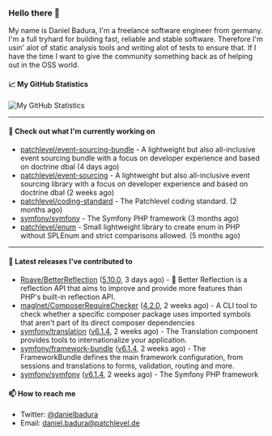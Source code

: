 ### Hello there 👋

My name is Daniel Badura, I'm a freelance software engineer from germany. I'm a full tryhard for building fast, reliable and stable software. 
Therefore I'm usin' alot of static analysis tools and writing alot of tests to ensure that. If I have the time I want to give the community something back as of helping out in the OSS world.

#### 📈 My GitHub Statistics

![My GitHub Statistics](https://github-readme-stats.vercel.app/api?username=DanielBadura&show_icons=true&count_private=true&hide_title=true)

---

#### 👷 Check out what I'm currently working on

- [patchlevel/event-sourcing-bundle](https://github.com/patchlevel/event-sourcing-bundle) - A lightweight but also all-inclusive event sourcing bundle with a focus on developer experience and based on doctrine dbal (4 days ago)
- [patchlevel/event-sourcing](https://github.com/patchlevel/event-sourcing) - A lightweight but also all-inclusive event sourcing library with a focus on developer experience and based on doctrine dbal (2 weeks ago)
- [patchlevel/coding-standard](https://github.com/patchlevel/coding-standard) - The Patchlevel coding standard. (2 months ago)
- [symfony/symfony](https://github.com/symfony/symfony) - The Symfony PHP framework (3 months ago)
- [patchlevel/enum](https://github.com/patchlevel/enum) - Small lightweight library to create enum in PHP without SPLEnum and strict comparisons allowed. (5 months ago)

---

#### 🔭 Latest releases I've contributed to

- [Roave/BetterReflection](https://github.com/Roave/BetterReflection) ([5.10.0](https://github.com/Roave/BetterReflection/releases/tag/5.10.0), 3 days ago) - :crystal_ball: Better Reflection is a reflection API that aims to improve and provide more features than PHP&#39;s built-in reflection API.
- [maglnet/ComposerRequireChecker](https://github.com/maglnet/ComposerRequireChecker) ([4.2.0](https://github.com/maglnet/ComposerRequireChecker/releases/tag/4.2.0), 2 weeks ago) - A CLI tool to check whether a specific composer package uses imported symbols that aren&#39;t part of its direct composer dependencies
- [symfony/translation](https://github.com/symfony/translation) ([v6.1.4](https://github.com/symfony/translation/releases/tag/v6.1.4), 2 weeks ago) - The Translation component provides tools to internationalize your application.
- [symfony/framework-bundle](https://github.com/symfony/framework-bundle) ([v6.1.4](https://github.com/symfony/framework-bundle/releases/tag/v6.1.4), 2 weeks ago) - The FrameworkBundle defines the main framework configuration, from sessions and translations to forms, validation, routing and more.
- [symfony/symfony](https://github.com/symfony/symfony) ([v6.1.4](https://github.com/symfony/symfony/releases/tag/v6.1.4), 2 weeks ago) - The Symfony PHP framework

#### 📫 How to reach me

- Twitter: [@danielbadura](https://twitter.com/danielbadura)
- Email: [daniel.badura@patchlevel.de](mailto:daniel.badura@patchlevel.de)
